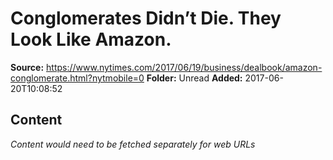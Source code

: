# Conglomerates Didn’t Die. They Look Like Amazon.

**Source:** https://www.nytimes.com/2017/06/19/business/dealbook/amazon-conglomerate.html?nytmobile=0
**Folder:** Unread
**Added:** 2017-06-20T10:08:52




## Content
*Content would need to be fetched separately for web URLs*
